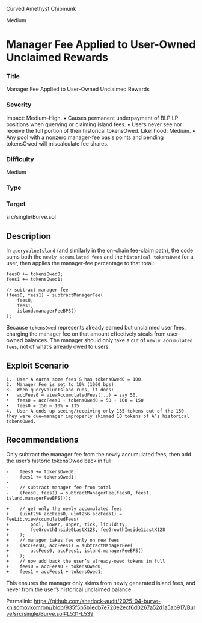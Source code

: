 Curved Amethyst Chipmunk

Medium

# Manager Fee Applied to User-Owned Unclaimed Rewards

### Title
Manager Fee Applied to User-Owned Unclaimed Rewards

### Severity
Impact: Medium–High.
	•	Causes permanent underpayment of BLP LP positions when querying or claiming island fees.
	•	Users never see nor receive the full portion of their historical tokensOwed.
Likelihood: Medium.
	•	Any pool with a nonzero manager-fee basis points and pending tokensOwed will miscalculate fee shares.

### Difficulty
Medium

### Type


### Target
src/single/Burve.sol

## Description
In `queryValueIsland` (and similarly in the on-chain fee-claim path), the code sums both the `newly accumulated fees` and the `historical tokensOwed` for a user, then applies the manager-fee percentage to that total:
```solidity
fees0 += tokensOwed0;
fees1 += tokensOwed1;

// subtract manager fee
(fees0, fees1) = subtractManagerFee(
    fees0,
    fees1,
    island.managerFeeBPS()
);
```
Because `tokensOwed` represents already earned but unclaimed user fees, charging the manager fee on that amount effectively steals from user-owned balances. The manager should only take a cut of `newly accumulated fees`, not of what’s already owed to users.


## Exploit Scenario
	1.	User A earns some fees & has tokensOwed0 = 100.
	2.	Manager Fee is set to 10% (1000 bps).
	3.	When queryValueIsland runs, it does:
	•	accFees0 = viewAccumulatedFees(...) → say 50.
	•	fees0 = accFees0 + tokensOwed0 = 50 + 100 = 150
	•	fees0 = 150 – 10% = 135
	4.	User A ends up seeing/receiving only 135 tokens out of the 150 they were due—manager improperly skimmed 10 tokens of A’s historical tokensOwed.

## Recommendations
Only subtract the manager fee from the newly accumulated fees, then add the user’s historic tokensOwed back in full:
```solidity
-    fees0 += tokensOwed0;
-    fees1 += tokensOwed1;
-
-    // subtract manager fee from total
-    (fees0, fees1) = subtractManagerFee(fees0, fees1, island.managerFeeBPS());

+    // get only the newly accumulated fees
+    (uint256 accFees0, uint256 accFees1) = FeeLib.viewAccumulatedFees(
+        pool, lower, upper, tick, liquidity,
+        feeGrowthInside0LastX128, feeGrowthInside1LastX128
+    );
+    // manager takes fee only on new fees
+    (accFees0, accFees1) = subtractManagerFee(
+        accFees0, accFees1, island.managerFeeBPS()
+    );
+    // now add back the user’s already-owed tokens in full
+    fees0 = accFees0 + tokensOwed0;
+    fees1 = accFees1 + tokensOwed1;
```
This ensures the manager only skims from newly generated island fees, and never from the user’s historical unclaimed balance.


Permalink:
https://github.com/sherlock-audit/2025-04-burve-khisomovkomron//blob/935f5b5b1edb7e720e2ecf6d0267a52d1a5ab917/Burve/src/single/Burve.sol#L531-L539

